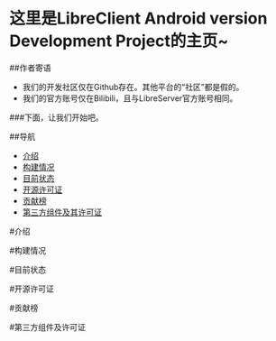 # 这里是LibreClient Android version Development Project的主页~



##作者寄语
* 我们的开发社区仅在Github存在。其他平台的“社区”都是假的。
* 我们的官方账号仅在Bilibili，且与LibreServer官方账号相同。


###下面，让我们开始吧。

##导航

* [介绍](介绍)
* [构建情况](构建情况)
* [目前状态](目前状态)
* [开源许可证](开源许可证)
* [贡献榜](贡献榜)
* [第三方组件及其许可证](第三方组件及其许可证)



#介绍



#构建情况



#目前状态



#开源许可证



#贡献榜



#第三方组件及许可证
